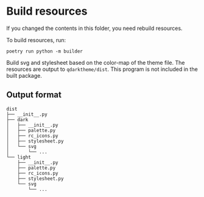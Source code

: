 # Build resources

If you changed the contents in this folder, you need rebuild resources.

To build resources, run:

```Plaintext
poetry run python -m builder
```

Build svg and stylesheet based on the color-map of the theme file.
The resources are output to `qdarktheme/dist`.
This program is not included in the built package.

## Output format

```Plaintext
dist
├── __init__.py
├── dark
│   ├── __init__.py
│   ├── palette.py
│   ├── rc_icons.py
│   ├── stylesheet.py
│   └── svg
│       └── ...
└── light
    ├── __init__.py
    ├── palette.py
    ├── rc_icons.py
    ├── stylesheet.py
    └── svg
        └── ...
```
